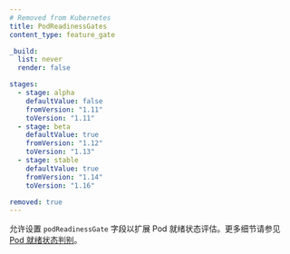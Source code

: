 ```yaml
---
# Removed from Kubernetes
title: PodReadinessGates
content_type: feature_gate

_build:
  list: never
  render: false

stages:
  - stage: alpha 
    defaultValue: false
    fromVersion: "1.11"
    toVersion: "1.11"
  - stage: beta 
    defaultValue: true
    fromVersion: "1.12"
    toVersion: "1.13"
  - stage: stable
    defaultValue: true
    fromVersion: "1.14"
    toVersion: "1.16"

removed: true
---
```


<!--
Enable the setting of `PodReadinessGate` field for extending
Pod readiness evaluation. See [Pod readiness gate](/docs/concepts/workloads/pods/pod-lifecycle/#pod-readiness-gate)
for more details.
-->
允许设置 `podReadinessGate` 字段以扩展 Pod 就绪状态评估。更多细节请参见
[Pod 就绪状态判别](/zh-cn/docs/concepts/workloads/pods/pod-lifecycle/#pod-readiness-gate)。
